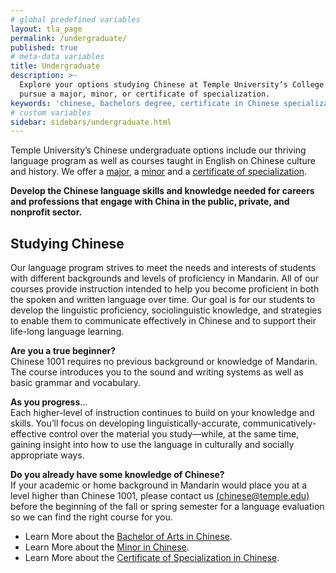 ```yaml
---
# global predefined variables
layout: tla_page
permalink: /undergraduate/
published: true
# meta-data variables
title: Undergraduate
description: >-
  Explore your options studying Chinese at Temple University’s College of Liberal Arts:
  pursue a major, minor, or certificate of specialization.
keywords: 'chinese, bachelors degree, certificate in Chinese specialization, minor'
# custom variables
sidebar: sidebars/undergraduate.html  
---
```

Temple University’s Chinese undergraduate options include our thriving language program as well as courses taught in English on Chinese culture and history. We offer a [major](#studying-chinese), a [minor](#available-language-courses) and a [certificate of specialization](#certificate-of-specialization-in-chinese).

**Develop the Chinese language skills and knowledge needed for careers and professions that engage with China in the public, private, and nonprofit sector.**<br> 

## Studying Chinese
Our language program strives to meet the needs and interests of students with different backgrounds and levels of proficiency in Mandarin. All of our courses provide instruction intended to help you become proficient in both the spoken and written language over time. Our goal is for our students to develop the linguistic proficiency, sociolinguistic knowledge, and strategies to enable them to communicate effectively in Chinese and to support their life-long language learning.

**Are you a true beginner?**<br>
Chinese 1001 requires no previous background or knowledge of Mandarin. The course introduces you to the sound and writing systems as well as basic grammar and vocabulary. 

**As you progress**…<br>
Each higher-level of instruction continues to build on your knowledge and skills. You’ll focus on developing linguistically-accurate, communicatively-effective control over the material you study—while, at the same time, gaining insight into how to use the language in culturally and socially appropriate ways.

**Do you already have some knowledge of Chinese?**<br>
If your academic or home background in Mandarin would place you at a level higher than Chinese 1001, please contact us [(chinese@temple.edu)](mailto:chinese@temple.edu) before the beginning of the fall or spring semester for a language evaluation so we can find the right course for you.   

- Learn More about the [Bachelor of Arts in Chinese](http://bulletin.temple.edu/undergraduate/liberal-arts/chinese/ba-chinese/).
- Learn More about the [Minor in Chinese](http://bulletin.temple.edu/undergraduate/liberal-arts/chinese/minor-chinese/).
- Learn More about the [Certificate of Specialization in Chinese](http://bulletin.temple.edu/undergraduate/liberal-arts/certificate-programs/certificate-chinese/).
